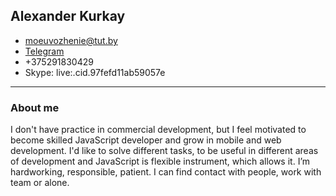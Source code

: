 ## Alexander Kurkay
* moeuvozhenie@tut.by
* [Telegram](https://t.me/hotyo)
* +375291830429
* Skype: live:.cid.97fefd11ab59057e


***


### About me
I don't have practice in commercial development, but I feel motivated to become skilled JavaScript developer and grow in mobile and web development. I'd like to solve different tasks, to be useful in different areas of development and JavaScript is flexible instrument, which allows it. I’m hardworking, responsible, patient. I can find contact with people, work with team or alone. 